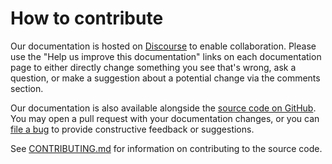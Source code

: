 # How to contribute

Our documentation is hosted on [Discourse](https://discourse.charmhub.io/tag/postfix-relay) to enable collaboration. Please use the "Help us improve this documentation" links on each documentation page to either directly change something you see that's wrong, ask a question, or make a suggestion about a potential change via the comments section.

Our documentation is also available alongside the [source code on GitHub](https://github.com/canonical/postfix-relay-operator/).
You may open a pull request with your documentation changes, or you can
[file a bug](https://github.com/canonical/postfix-relay-operator/issues) to provide constructive feedback or suggestions.

See [CONTRIBUTING.md](https://github.com/canonical/postfix-relay-operator/blob/main/CONTRIBUTING.md)
for information on contributing to the source code.
